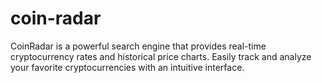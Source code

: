 # coin-radar
CoinRadar is a powerful search engine that provides real-time cryptocurrency rates and historical price charts. Easily track and analyze your favorite cryptocurrencies with an intuitive interface.
